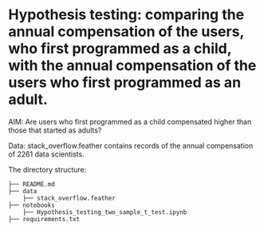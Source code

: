 # Hypothesis testing: comparing the annual compensation of the users, who first programmed as a child, with the annual compensation of the users who first programmed as an adult. 

AIM: Are users who first programmed as a child compensated higher than those that started as adults?

Data: stack_overflow.feather contains records of the annual compensation of 2261 data scientists.

The directory structure: 

```
├── README.md          
├── data
    ├── stack_overflow.feather
├── notebooks
    ├── Hypothesis_testing_two_sample_t_test.ipynb         
├── requirements.txt   

```
